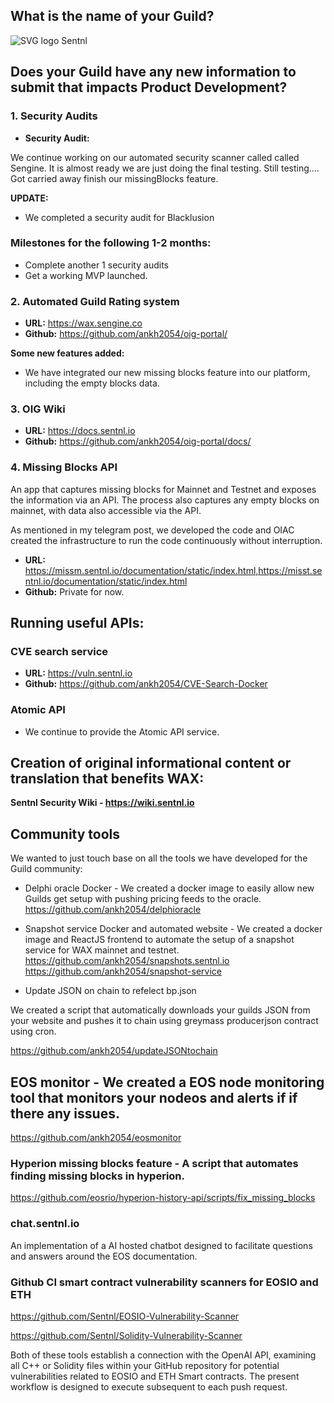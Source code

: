 ## What is the name of your Guild?

![SVG logo](https://www.sentnl.io/sentnl.svg)
Sentnl




## Does your Guild have any new information to submit that impacts Product Development?






### 1. Security Audits

- **Security Audit:** 

We continue working on our automated security scanner called  called Sengine. It is almost ready we are just doing the final testing.
Still testing.... Got carried away finish our missingBlocks feature.



**UPDATE:**

- We completed a security audit for Blacklusion


### Milestones for the following 1-2 months:

- Complete another 1 security audits
- Get a working MVP launched.



### 2. Automated Guild Rating system

- **URL:** https://wax.sengine.co 
- **Github:** https://github.com/ankh2054/oig-portal/

**Some new features added:**

- We have integrated our new missing blocks feature into our platform, including the empty blocks data.



### 3.  OIG Wiki

- **URL:** https://docs.sentnl.io 
- **Github:** https://github.com/ankh2054/oig-portal/docs/


### 4. Missing Blocks API

An app that captures missing blocks for Mainnet and Testnet and exposes the information via an API. 
The process also captures any empty blocks on mainnet, with data also accessible via the API.

As mentioned in my telegram post, we developed the code and OIAC created the infrastructure to run the code continuously  without interruption.

- **URL:** https://missm.sentnl.io/documentation/static/index.html,https://misst.sentnl.io/documentation/static/index.html
- **Github:** Private for now.

## Running useful APIs:


### CVE search service

- **URL:**  https://vuln.sentnl.io
- **Github:** https://github.com/ankh2054/CVE-Search-Docker


### Atomic API

- We continue to provide the Atomic API service.

## Creation of original informational content or translation that benefits WAX:

**Sentnl Security Wiki  - https://wiki.sentnl.io**



## Community tools 

We wanted to just touch base on all the tools we have developed for the Guild community:

* Delphi oracle Docker - We created a docker image to easily allow new Guilds get setup with pushing pricing feeds to the oracle.  https://github.com/ankh2054/delphioracle

* Snapshot service Docker and automated website - We created a docker image and ReactJS frontend to automate the setup of a snapshot service for WAX mainnet and testnet.
https://github.com/ankh2054/snapshots.sentnl.io
https://github.com/ankh2054/snapshot-service

* Update JSON on chain to refelect bp.json

We created a script that automatically downloads your guilds JSON from your website and pushes it to chain using greymass producerjson contract using cron.

https://github.com/ankh2054/updateJSONtochain

## EOS monitor - We created a EOS node monitoring tool that monitors your nodeos and alerts if if there any issues.

https://github.com/ankh2054/eosmonitor



### Hyperion missing blocks feature - A script that automates finding missing blocks in hyperion.

https://github.com/eosrio/hyperion-history-api/scripts/fix_missing_blocks 


### chat.sentnl.io

An implementation of a AI hosted chatbot designed to facilitate questions and answers around the EOS documentation. 


### Github CI smart contract vulnerability scanners for EOSIO and ETH

https://github.com/Sentnl/EOSIO-Vulnerability-Scanner

https://github.com/Sentnl/Solidity-Vulnerability-Scanner

Both of these tools establish a connection with the OpenAI API, examining all C++ or Solidity files within your GitHub repository for potential vulnerabilities related to EOSIO and ETH Smart contracts. The present workflow is designed to execute subsequent to each push request.



